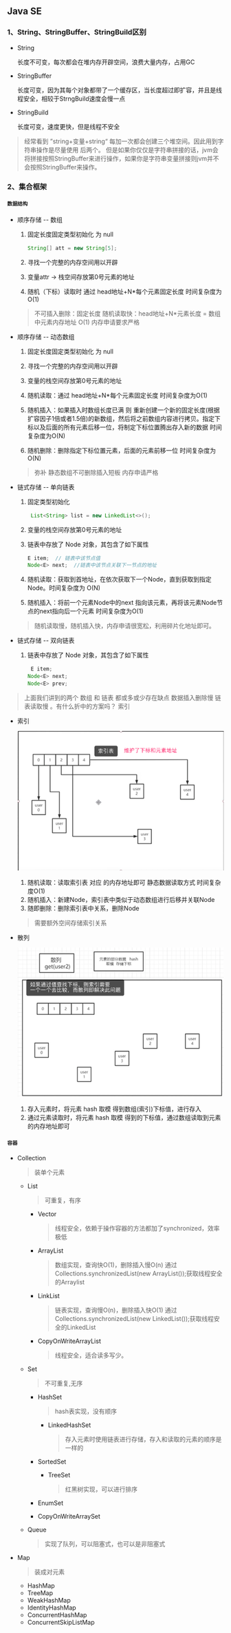 ## Java SE

### 1、String、StringBuffer、StringBuild区别

* String

	长度不可变，每次都会在堆内存开辟空间，浪费大量内存，占用GC

* StringBuffer

	长度可变，因为其每个对象都带了一个缓存区，当长度超过即扩容，并且是线程安全，相较于StrngBuild速度会慢一点

* StringBuild

	长度可变，速度更快，但是线程不安全

> 经常看到 ”string+变量+string“   每加一次都会创建三个堆空间。因此用到字符串操作是尽量使用 后两个。 但是如果你仅仅是字符串拼接的话，jvm会将拼接按照StringBuffer来进行操作，如果你是字符串变量拼接则jvm并不会按照StringBuffer来操作。

### 2、集合框架

#### `数据结构`

* 顺序存储 -- 数组
	1. 固定长度固定类型初始化 为 null
	
		```java
		String[] att = new String[5];
		```
	
	2. 寻找一个完整的内存空间用以开辟
	
	3. 变量attr -> 栈空间存放第0号元素的地址
	
	4. 随机（下标）读取时 通过 head地址+N*每个元素固定长度   时间复杂度为O(1)
	
	> 不可插入删除：固定长度    随机读取快：head地址+N*元素长度 = 数组中元素内存地址 O(1)      内存申请要求严格

* 顺序存储 -- 动态数组

	1. 固定长度固定类型初始化 为 null

	2. 寻找一个完整的内存空间用以开辟

	3. 变量的栈空间存放第0号元素的地址

	4. 随机读取：通过 head地址+N*每个元素固定长度   时间复杂度为O(1)

	5. 随机插入：如果插入时数组长度已满 则 重新创建一个新的固定长度(根据扩容因子1倍或者1.5倍)的新数组，然后将之前数组内容进行拷贝。指定下标以及后面的所有元素后移一位，将制定下标位置腾出存入新的数据  时间复杂度为O(N)

	6. 随机删除：删除指定下标位置元素，后面的元素前移一位  时间复杂度为O(N)

	> 弥补 静态数组不可删除插入短板    内存申请严格 

* 链式存储 -- 单向链表

	1. 固定类型初始化 

		```java
		 List<String> list = new LinkedList<>();
		```

	2. 变量的栈空间存放第0号元素的地址

	3. 链表中存放了 Node 对象，其包含了如下属性

		```java
		E item;  // 链表中该节点值
		Node<E> next;  //链表中该节点关联下一节点的地址
		```

	4. 随机读取：获取到首地址，在依次获取下一个Node，直到获取到指定Node。时间复杂度为 O(N)

	5. 随机插入：将前一个元素Node中的next 指向该元素，再将该元素Node节点的next指向后一个元素    时间复杂度为O(1)

	> 随机读取慢，随机插入快，内存申请很宽松，利用碎片化地址即可。

* 链式存储 -- 双向链表

	1. 链表中存放了 Node 对象，其包含了如下属性

		```java
		 E item;
		Node<E> next;
		Node<E> prev;
		```

> 上面我们讲到的两个  数组  和  链表   都或多或少存在缺点     数据插入删除慢     链表读取慢   。有什么折中的方案吗？ 索引



* 索引

	![image-20210324204629912](面试.assets/image-20210324204629912.png)

	1. 随机读取：读取索引表  对应  的内存地址即可   静态数据读取方式   时间复杂度O(1)
	2. 随机插入：新建Node，索引表中类似于动态数组进行后移并关联Node
	3. 随即删除：删除索引表中关系，删除Node

	> 需要额外空间存储索引关系

* 散列

	![image-20210324205750399](面试.assets/image-20210324205750399.png)

	1. 存入元素时，将元素 hash 取模 得到数组(索引)下标值，进行存入
	2. 通过元素读取时，将元素 hash 取模 得到的下标值，通过数组读取到元素的内存地址即可

#### `容器`

* Collection

	> 装单个元素

	* List

		> 可重复，有序

		* Vector

			> 线程安全，依赖于操作容器的方法都加了synchronized，效率极低

		* ArrayList

			> 数组实现，查询快O(1)，删除插入慢O(n)  通过Collections.synchronizedList(new ArrayList<String>());获取线程安全的Arraylist

		* LinkList

			> 链表实现，查询慢O(n)，删除插入快O(1)  通过Collections.synchronizedList(new LinkedList<String>());获取线程安全的LinkedList

		* CopyOnWriteArrayList

			> 线程安全，适合读多写少。

	* Set

		> 不可重复,无序

		* HashSet

			> hash表实现，没有顺序

			* LinkedHashSet

				> 存入元素时使用链表进行存储，存入和读取的元素的顺序是一样的

		* SortedSet

			* TreeSet

				> 红黑树实现，可以进行排序

		* EnumSet

		* CopyOnWriteArraySet

	* Queue

		> 实现了队列，可以阻塞式，也可以是非阻塞式

* Map

	> 装成对元素

	* HashMap
	* TreeMap
	* WeakHashMap
	* IdentityHashMap
	* ConcurrentHashMap
	* ConcurrentSkipListMap